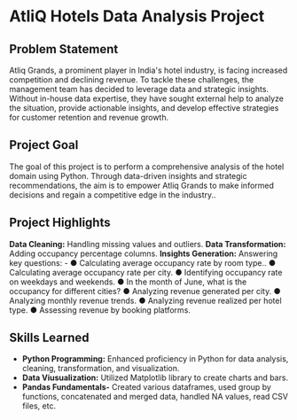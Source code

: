 # AtliQ Hotels Data Analysis Project

## Problem Statement

Atliq Grands, a prominent player in India's hotel industry, is facing increased competition and declining revenue. To tackle these challenges, the management team has decided to leverage data and strategic insights. Without in-house data expertise, they have sought external help to analyze the situation, provide actionable insights, and develop effective strategies for customer retention and revenue growth.

## Project Goal

The goal of this project is to perform a comprehensive analysis of the hotel domain using Python. Through data-driven insights and strategic recommendations, the aim is to empower Atliq Grands to make informed decisions and regain a competitive edge in the industry..

## Project Highlights

**Data Cleaning:** Handling missing values and outliers.
**Data Transformation:** Adding occupancy percentage columns.
**Insights Generation:** Answering key questions:
    - ● Calculating average occupancy rate by room type..
    ● Calculating average occupancy rate per city.
    ● Identifying occupancy rate on weekdays and weekends.
    ● In the month of June, what is the occupancy for different cities?
    ● Analyzing revenue generated per city.
    ● Analyzing monthly revenue trends.
    ● Analyzing revenue realized per hotel type.
    ● Assessing revenue by booking platforms.

## Skills Learned

- **Python Programming:** Enhanced proficiency in Python for data analysis, cleaning, transformation, and visualization.
- **Data Viusualization:** Utilized Matplotlib library to create charts and bars.
- **Pandas Fundamentals-** Created various dataframes, used group by functions, concatenated and merged data, handled NA values, read CSV files, etc.
